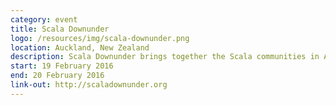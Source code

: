 ```yaml
---
category: event
title: Scala Downunder
logo: /resources/img/scala-downunder.png
location: Auckland, New Zealand
description: Scala Downunder brings together the Scala communities in Australia and New Zealand.
start: 19 February 2016
end: 20 February 2016
link-out: http://scaladownunder.org
---
```

